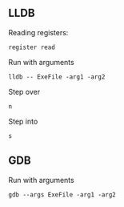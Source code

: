 ## LLDB

Reading registers:
```
register read
```
Run with arguments
```
lldb -- ExeFile -arg1 -arg2
```
Step over
```
n
```
Step into
```
s
```

## GDB

Run with arguments
```
gdb --args ExeFile -arg1 -arg2
```
